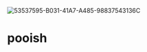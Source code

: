 ![53537595-B031-41A7-A485-98837543136C](https://github.com/user-attachments/assets/d108f9a3-f518-4f80-8f3d-4306a1f1b8b4)
# pooish
